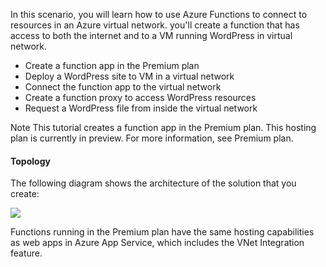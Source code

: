 In this scenario, you will learn how to use Azure Functions to connect to resources in an Azure virtual network. you'll create a function that has access to both the internet and to a VM running WordPress in virtual network.

- Create a function app in the Premium plan
- Deploy a WordPress site to VM in a virtual network
- Connect the function app to the virtual network
- Create a function proxy to access WordPress resources
- Request a WordPress file from inside the virtual network

Note
This tutorial creates a function app in the Premium plan. This hosting plan is currently in preview. For more information, see Premium plan.

#### Topology
The following diagram shows the architecture of the solution that you create:

![](https://github.com/fenago/katacoda-scenarios/raw/master/azure-functions/azure-functions-virtual-network/steps/0/1.png)

Functions running in the Premium plan have the same hosting capabilities as web apps in Azure App Service, which includes the VNet Integration feature.

